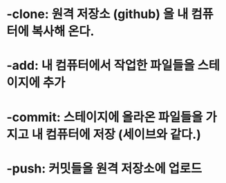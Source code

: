 # -clone: 원격 저장소 (github) 을 내 컴퓨터에 복사해 온다.
# -add: 내 컴퓨터에서 작업한 파일들을 스테이지에 추가
# -commit: 스테이지에 올라온 파일들을 가지고 내 컴퓨터에 저장 (세이브와 같다.)
# -push: 커밋들을 원격 저장소에 업로드